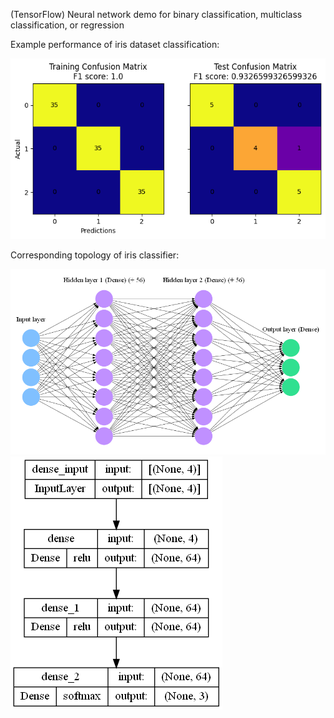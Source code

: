 (TensorFlow) Neural network demo for binary classification, multiclass classification, or regression

Example performance of iris dataset classification:

![](iris_performance.png)

Corresponding topology of iris classifier:

![](iris_topology.png)
![](iris_model.png)
